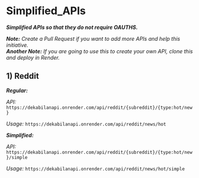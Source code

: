 # Simplified_APIs
_**Simplified APIs so that they do not require OAUTHS.**_

_**Note:**_ _Create a Pull Request if you want to add more APIs and help this initiative._
<br>_**Another Note:**_ _If you are going to use this to create your own API, clone this and deploy in Render._

## 1) Reddit

_**Regular:**_

_API:_ `https://dekabilanapi.onrender.com/api/reddit/{subreddit}/{type:hot/new}`

_Usage:_ `https://dekabilanapi.onrender.com/api/reddit/news/hot`


_**Simplified:**_

_API:_ `https://dekabilanapi.onrender.com/api/reddit/{subreddit}/{type:hot/new}/simple`

_Usage:_ `https://dekabilanapi.onrender.com/api/reddit/news/hot/simple`

